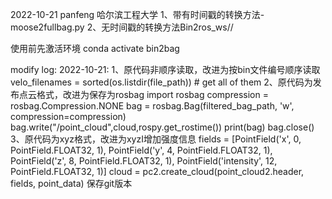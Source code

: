 2022-10-21 panfeng 哈尔滨工程大学
1、带有时间戳的转换方法-moose2fullbag.py 
2、无时间戳的转换方法Bin2ros_ws//

使用前先激活环境 conda activate bin2bag





modify log:
2022-10-21:
1、原代码非顺序读取，改进为按bin文件编号顺序读取
velo_filenames = sorted(os.listdir(file_path))  # get all of them
2、原代码为发布点云格式，改进为保存为rosbag
import rosbag
compression = rosbag.Compression.NONE
bag = rosbag.Bag(filtered_bag_path, 'w',    compression=compression)
bag.write("/point_cloud",cloud,rospy.get_rostime())
print(bag)
bag.close()
3、原代码为xyz格式，改进为xyzI增加强度信息
fields = [PointField('x', 0, PointField.FLOAT32, 1),
    PointField('y', 4, PointField.FLOAT32, 1),
    PointField('z', 8, PointField.FLOAT32, 1),
    PointField('intensity', 12, PointField.FLOAT32, 1)]
cloud = pc2.create_cloud(point_cloud2.header, fields, point_data)
保存git版本
